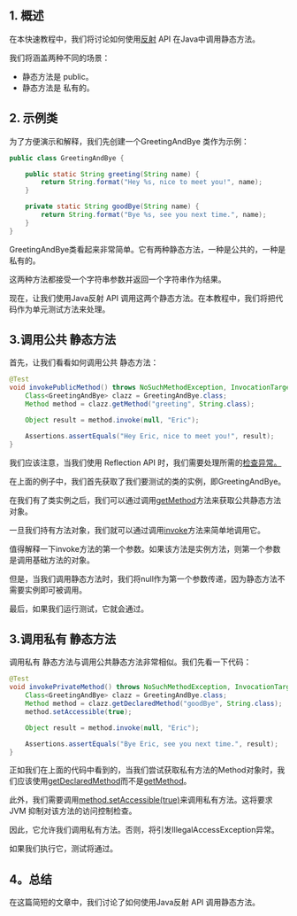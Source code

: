 ## 1. 概述

在本快速教程中，我们将讨论如何使用[反射](https://www.baeldung.com/java-reflection) API 在Java中调用静态方法。

我们将涵盖两种不同的场景：

-   静态方法是 public。
-   静态方法是 私有的。

## 2. 示例类

为了方便演示和解释，我们先创建一个GreetingAndBye 类作为示例：

```java
public class GreetingAndBye {

    public static String greeting(String name) {
        return String.format("Hey %s, nice to meet you!", name);
    }

    private static String goodBye(String name) {
        return String.format("Bye %s, see you next time.", name);
    }
}

```

GreetingAndBye类看起来非常简单。它有两种静态方法，一种是公共的，一种是私有的。

这两种方法都接受一个字符串参数并返回一个字符串作为结果。

现在，让我们使用Java反射 API 调用这两个静态方法。在本教程中，我们将把代码作为单元测试方法来处理。

## 3.调用公共 静态方法

首先，让我们看看如何调用公共 静态方法：

```java
@Test
void invokePublicMethod() throws NoSuchMethodException, InvocationTargetException, IllegalAccessException {
    Class<GreetingAndBye> clazz = GreetingAndBye.class;
    Method method = clazz.getMethod("greeting", String.class);

    Object result = method.invoke(null, "Eric");

    Assertions.assertEquals("Hey Eric, nice to meet you!", result);
}

```

我们应该注意，当我们使用 Reflection API 时，我们需要处理所需的[检查异常。](https://www.baeldung.com/java-checked-unchecked-exceptions#checked)

在上面的例子中，我们首先获取了我们要测试的类的实例，即GreetingAndBye。

在我们有了类实例之后，我们可以通过调用[getMethod](https://docs.oracle.com/en/java/javase/11/docs/api/java.base/java/lang/Class.html#getMethod(java.lang.String,java.lang.Class...))方法来获取公共静态方法对象。

一旦我们持有方法对象，我们就可以通过调用[invoke](https://docs.oracle.com/en/java/javase/11/docs/api/java.base/java/lang/reflect/Method.html#invoke(java.lang.Object,java.lang.Object...))方法来简单地调用它。

值得解释一下invoke方法的第一个参数。如果该方法是实例方法，则第一个参数是调用基础方法的对象。

但是，当我们调用静态方法时，我们将null作为第一个参数传递，因为静态方法不需要实例即可被调用。

最后，如果我们运行测试，它就会通过。

## 3.调用私有 静态方法

调用私有 静态方法与调用公共静态方法非常相似。我们先看一下代码：

```java
@Test
void invokePrivateMethod() throws NoSuchMethodException, InvocationTargetException, IllegalAccessException {
    Class<GreetingAndBye> clazz = GreetingAndBye.class;
    Method method = clazz.getDeclaredMethod("goodBye", String.class);
    method.setAccessible(true);

    Object result = method.invoke(null, "Eric");

    Assertions.assertEquals("Bye Eric, see you next time.", result);
}

```

正如我们在上面的代码中看到的，当我们尝试获取私有方法的Method对象时，我们应该使用[getDeclaredMethod](https://www.baeldung.com/java-method-reflection#2-getdeclaredmethod)而不是[getMethod](https://www.baeldung.com/java-method-reflection#1-getmethod)。

此外，我们需要调用[method.setAccessible(true)](https://docs.oracle.com/en/java/javase/11/docs/api/java.base/java/lang/reflect/Method.html#setAccessible(boolean))来调用私有方法。这将要求 JVM 抑制对该方法的访问控制检查。

因此，它允许我们调用私有方法。否则，将引发IllegalAccessException异常。

如果我们执行它，测试将通过。

## 4。总结

在这篇简短的文章中，我们讨论了如何使用Java反射 API 调用静态方法。